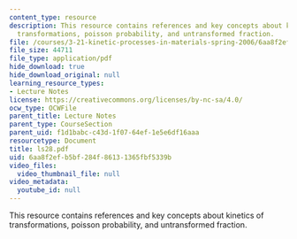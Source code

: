 ```yaml
---
content_type: resource
description: This resource contains references and key concepts about kinetics of
  transformations, poisson probability, and untransformed fraction.
file: /courses/3-21-kinetic-processes-in-materials-spring-2006/6aa8f2efb5bf284f86131365fbf5339b_ls28.pdf
file_size: 44711
file_type: application/pdf
hide_download: true
hide_download_original: null
learning_resource_types:
- Lecture Notes
license: https://creativecommons.org/licenses/by-nc-sa/4.0/
ocw_type: OCWFile
parent_title: Lecture Notes
parent_type: CourseSection
parent_uid: f1d1babc-c43d-1f07-64ef-1e5e6df16aaa
resourcetype: Document
title: ls28.pdf
uid: 6aa8f2ef-b5bf-284f-8613-1365fbf5339b
video_files:
  video_thumbnail_file: null
video_metadata:
  youtube_id: null
---
```

This resource contains references and key concepts about kinetics of transformations, poisson probability, and untransformed fraction.